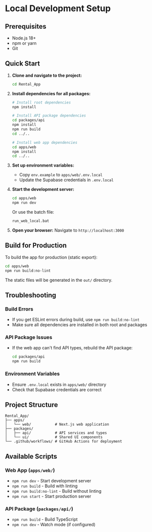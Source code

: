 # Local Development Setup

## Prerequisites
- Node.js 18+ 
- npm or yarn
- Git

## Quick Start

1. **Clone and navigate to the project:**
   ```bash
   cd Rental_App
   ```

2. **Install dependencies for all packages:**
   ```bash
   # Install root dependencies
   npm install
   
   # Install API package dependencies
   cd packages/api
   npm install
   npm run build
   cd ../..
   
   # Install web app dependencies
   cd apps/web
   npm install
   cd ../..
   ```

3. **Set up environment variables:**
   - Copy `env.example` to `apps/web/.env.local`
   - Update the Supabase credentials in `.env.local`

4. **Start the development server:**
   ```bash
   cd apps/web
   npm run dev
   ```

   Or use the batch file:
   ```bash
   run_web_local.bat
   ```

5. **Open your browser:**
   Navigate to `http://localhost:3000`

## Build for Production

To build the app for production (static export):

```bash
cd apps/web
npm run build:no-lint
```

The static files will be generated in the `out/` directory.

## Troubleshooting

### Build Errors
- If you get ESLint errors during build, use `npm run build:no-lint`
- Make sure all dependencies are installed in both root and packages

### API Package Issues
- If the web app can't find API types, rebuild the API package:
  ```bash
  cd packages/api
  npm run build
  ```

### Environment Variables
- Ensure `.env.local` exists in `apps/web/` directory
- Check that Supabase credentials are correct

## Project Structure

```
Rental_App/
├── apps/
│   └── web/           # Next.js web application
├── packages/
│   ├── api/           # API services and types
│   └── ui/            # Shared UI components
└── .github/workflows/ # GitHub Actions for deployment
```

## Available Scripts

### Web App (`apps/web/`)
- `npm run dev` - Start development server
- `npm run build` - Build with linting
- `npm run build:no-lint` - Build without linting
- `npm run start` - Start production server

### API Package (`packages/api/`)
- `npm run build` - Build TypeScript
- `npm run dev` - Watch mode (if configured)
